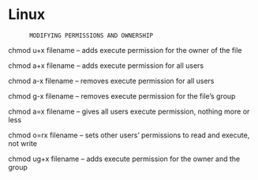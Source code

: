 # Linux
          MODIFYING PERMISSIONS AND OWNERSHIP
          
chmod u+x filename – adds execute permission for the owner of the file

chmod a+x filename – adds execute permission for all users

chmod a-x filename – removes execute permission for all users

chmod g-x filename – removes execute permission for the file’s group

chmod a=x filename – gives all users execute permission, nothing more or less

chmod o=rx filename – sets other users’ permissions to read and execute, not write

chmod ug+x filename – adds execute permission for the owner and the group

